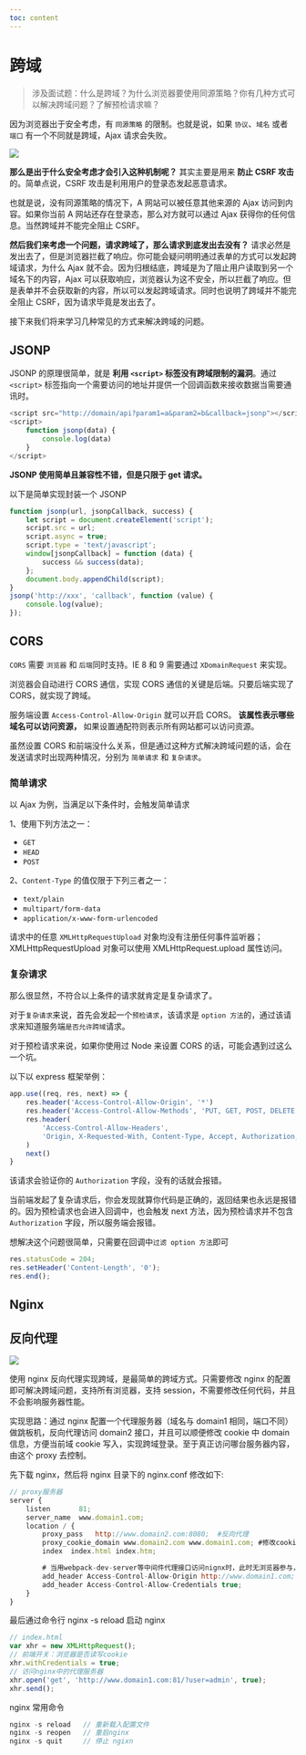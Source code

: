 ```yaml
---
toc: content
---
```


# 跨域

> 涉及面试题：什么是跨域？为什么浏览器要使用同源策略？你有几种方式可以解决跨域问题？了解预检请求嘛？

因为浏览器出于安全考虑，有 `同源策略` 的限制。也就是说，如果 `协议`、`域名` 或者 `端口` 有一个不同就是跨域，Ajax 请求会失败。

![](https://gimg2.baidu.com/image_search/src=http%3A%2F%2Fwww.jqhtml.com%2Fwp-content%2Fuploads%2F2020%2F6%2FBfYJNz.jpg&refer=http%3A%2F%2Fwww.jqhtml.com&app=2002&size=f9999,10000&q=a80&n=0&g=0n&fmt=jpeg?sec=1620959483&t=37ef5a15b35fa5754579d4fc3d1c3355)

**那么是出于什么安全考虑才会引入这种机制呢？** 其实主要是用来 **防止 CSRF 攻击**的。简单点说，CSRF 攻击是利用用户的登录态发起恶意请求。

也就是说，没有同源策略的情况下，A 网站可以被任意其他来源的 Ajax 访问到内容。如果你当前 A 网站还存在登录态，那么对方就可以通过 Ajax 获得你的任何信息。当然跨域并不能完全阻止 CSRF。

**然后我们来考虑一个问题，请求跨域了，那么请求到底发出去没有？** 请求必然是发出去了，但是浏览器拦截了响应。你可能会疑问明明通过表单的方式可以发起跨域请求，为什么 Ajax 就不会。因为归根结底，跨域是为了阻止用户读取到另一个域名下的内容，Ajax 可以获取响应，浏览器认为这不安全，所以拦截了响应。但是表单并不会获取新的内容，所以可以发起跨域请求。同时也说明了跨域并不能完全阻止 CSRF，因为请求毕竟是发出去了。

接下来我们将来学习几种常见的方式来解决跨域的问题。

## JSONP

JSONP 的原理很简单，就是 **利用 `<script>` 标签没有跨域限制的漏洞**。通过 `<script>` 标签指向一个需要访问的地址并提供一个回调函数来接收数据当需要通讯时。

```js
<script src="http://domain/api?param1=a&param2=b&callback=jsonp"></script>
<script>
    function jsonp(data) {
    	console.log(data)
	}
</script>
```

**JSONP 使用简单且兼容性不错，但是只限于 get 请求。**

以下是简单实现封装一个 JSONP

```js
function jsonp(url, jsonpCallback, success) {
    let script = document.createElement('script');
    script.src = url;
    script.async = true;
    script.type = 'text/javascript';
    window[jsonpCallback] = function (data) {
        success && success(data);
    };
    document.body.appendChild(script);
}
jsonp('http://xxx', 'callback', function (value) {
    console.log(value);
});
```

## CORS

`CORS` 需要 `浏览器` 和 `后端`同时支持。IE 8 和 9 需要通过 `XDomainRequest` 来实现。

浏览器会自动进行 CORS 通信，实现 CORS 通信的关键是后端。只要后端实现了 CORS，就实现了跨域。

服务端设置 `Access-Control-Allow-Origin` 就可以开启 CORS。 **该属性表示哪些域名可以访问资源，** 如果设置通配符则表示所有网站都可以访问资源。

虽然设置 CORS 和前端没什么关系，但是通过这种方式解决跨域问题的话，会在发送请求时出现两种情况，分别为 `简单请求` 和 `复杂请求`。

### 简单请求

以 Ajax 为例，当满足以下条件时，会触发简单请求

1、使用下列方法之一：

-   `GET`
-   `HEAD`
-   `POST`

2、`Content-Type` 的值仅限于下列三者之一：

-   `text/plain`
-   `multipart/form-data`
-   `application/x-www-form-urlencoded`

请求中的任意 `XMLHttpRequestUpload` 对象均没有注册任何事件监听器； XMLHttpRequestUpload 对象可以使用 XMLHttpRequest.upload 属性访问。

### 复杂请求

那么很显然，不符合以上条件的请求就肯定是复杂请求了。

对于`复杂请求`来说，首先会发起一个`预检请求`，该请求是 `option 方法`的，通过该请求来知道服务端`是否允许跨域`请求。

对于预检请求来说，如果你使用过 Node 来设置 CORS 的话，可能会遇到过这么一个坑。

以下以 express 框架举例：

```js
app.use((req, res, next) => {
    res.header('Access-Control-Allow-Origin', '*')
    res.header('Access-Control-Allow-Methods', 'PUT, GET, POST, DELETE, OPTIONS')
    res.header(
        'Access-Control-Allow-Headers',
        'Origin, X-Requested-With, Content-Type, Accept, Authorization, Access-Control-Allow-Credentials'
    )
    next()
}
```

该请求会验证你的 `Authorization` 字段，没有的话就会报错。

当前端发起了复杂请求后，你会发现就算你代码是正确的，返回结果也永远是报错的。因为预检请求也会进入回调中，也会触发 next 方法，因为预检请求并不包含 `Authorization` 字段，所以服务端会报错。

想解决这个问题很简单，只需要在回调中`过滤 option 方法`即可

```js
res.statusCode = 204;
res.setHeader('Content-Length', '0');
res.end();
```

## Nginx

## 反向代理

![](https://user-gold-cdn.xitu.io/2018/9/27/1661ac31c192d22f?imageView2/0/w/1280/h/960/format/webp/ignore-error/1)

使用 nginx 反向代理实现跨域，是最简单的跨域方式。只需要修改 nginx 的配置即可解决跨域问题，支持所有浏览器，支持 session，不需要修改任何代码，并且不会影响服务器性能。

实现思路：通过 nginx 配置一个代理服务器（域名与 domain1 相同，端口不同）做跳板机，反向代理访问 domain2 接口，并且可以顺便修改 cookie 中 domain 信息，方便当前域 cookie 写入，实现跨域登录。至于真正访问哪台服务器内容，由这个 proxy 去控制。

先下载 nginx，然后将 nginx 目录下的 nginx.conf 修改如下:

```js
// proxy服务器
server {
    listen       81;
    server_name  www.domain1.com;
    location / {
        proxy_pass   http://www.domain2.com:8080;  #反向代理
        proxy_cookie_domain www.domain2.com www.domain1.com; #修改cookie里域名
        index  index.html index.htm;

        # 当用webpack-dev-server等中间件代理接口访问nignx时，此时无浏览器参与，故没有同源限制，下面的跨域配置可不启用
        add_header Access-Control-Allow-Origin http://www.domain1.com;  #当前端只跨域不带cookie时，可为*
        add_header Access-Control-Allow-Credentials true;
    }
}
```

最后通过命令行 nginx -s reload 启动 nginx

```js
// index.html
var xhr = new XMLHttpRequest();
// 前端开关：浏览器是否读写cookie
xhr.withCredentials = true;
// 访问nginx中的代理服务器
xhr.open('get', 'http://www.domain1.com:81/?user=admin', true);
xhr.send();
```

nginx 常用命令

```js
nginx -s reload   // 重新载入配置文件
nginx -s reopen   // 重启nginx
nginx -s quit     // 停止 ngixn
```
